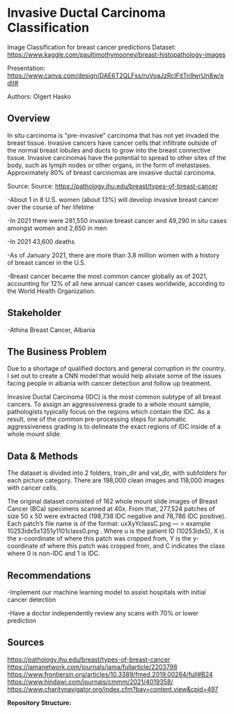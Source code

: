 # Invasive Ductal Carcinoma Classification

Image Classification for breast cancer predictions
Dataset: https://www.kaggle.com/paultimothymooney/breast-histopathology-images

Presentation: https://www.canva.com/design/DAE6T2QLFss/ruVoaJzRcIFitTn9wrUn8w/edit#

Authors: Olgert Hasko

## Overview

In situ carcinoma is "pre-invasive" carcinoma that has not yet invaded the breast tissue.  Invasive cancers have cancer cells that infiltrate outside of the normal breast lobules and ducts to grow into the breast connective tissue. Invasive carcinomas have the potential to spread to other sites of the body, such as lymph nodes or other organs, in the form of metastases.  Approximately 80% of breast carcinomas are invasive ductal carcinoma.

Source: Source: https://pathology.jhu.edu/breast/types-of-breast-cancer

-About 1 in 8 U.S. women (about 13%) will develop invasive breast cancer over the course of her lifetime

-In 2021 there were 281,550 invasive breast cancer and 49,290 in situ cases amongst women and 2,650 in men

-In 2021 43,600 deaths

-As of January 2021, there are more than 3.8 million women with a history of breast cancer in the U.S. 

-Breast cancer became the most common cancer globally as of 2021, accounting for 12% of all new annual cancer cases worldwide, according to the World Health Organization.


## Stakeholder
-Athina Breast Cancer, Albania

## The Business Problem 
Due to a shortage of qualified doctors and general corruption in thr country.  I set out to create a CNN model that would help aliviate some of the issues facing people in albania with cancer detection and follow up treatment. 

Invasive Ductal Carcinoma (IDC) is the most common subtype of all breast cancers. To assign an aggressiveness grade to a whole mount sample, pathologists typically focus on the regions which contain the IDC. As a result, one of the common pre-processing steps for automatic aggressiveness grading is to delineate the exact regions of IDC inside of a whole mount slide.

## Data & Methods
The dataset is divided into 2 folders, train_dir and val_dir, with subfolders for each picture category.  There are 198,000 clean images and 118,000 images with cancer cells.

The original dataset consisted of 162 whole mount slide images of Breast Cancer (BCa) specimens scanned at 40x. From that, 277,524 patches of size 50 x 50 were extracted (198,738 IDC negative and 78,786 IDC positive). Each patch’s file name is of the format: uxXyYclassC.png — > example 10253idx5x1351y1101class0.png . Where u is the patient ID (10253idx5), X is the x-coordinate of where this patch was cropped from, Y is the y-coordinate of where this patch was cropped from, and C indicates the class where 0 is non-IDC and 1 is IDC.



## Recommendations 

-Implement our machine learning model to assist hospitals with initial cancer detection

-Have a doctor independently review any scans with 70% or lower prediction
## Sources
https://pathology.jhu.edu/breast/types-of-breast-cancer
https://jamanetwork.com/journals/jama/fullarticle/2203798
https://www.frontiersin.org/articles/10.3389/fmed.2019.00264/full#B24
https://www.hindawi.com/journals/cmmm/2021/4019358/
https://www.charitynavigator.org/index.cfm?bay=content.view&cpid=497

**Repository Structure:**
```
